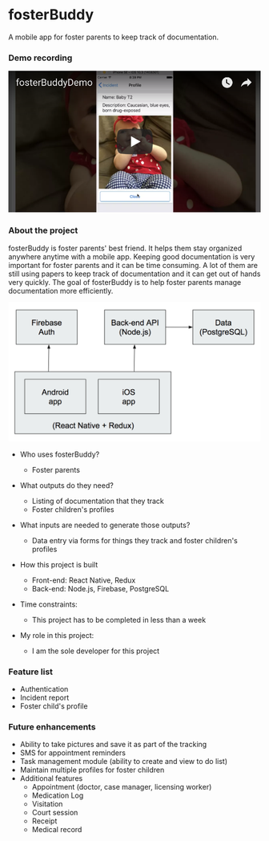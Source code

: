 # fosterBuddy
A mobile app for foster parents to keep track of documentation.

### Demo recording

[![fosterBuddy](https://github.com/lukitos/fosterBuddy/blob/master/fosterBuddy.png)](https://youtu.be/mC0os1eOcM8)

### About the project
fosterBuddy is foster parents' best friend. It helps them stay organized anywhere anytime with a mobile app. Keeping good documentation is very important for foster parents and it can be time consuming. A lot of them are still using papers to keep track of documentation and it can get out of hands very quickly. The goal of fosterBuddy is to help foster parents manage documentation more efficiently.
   
[![fosterBuddy](https://github.com/lukitos/fosterBuddy/blob/master/architecture.png)](https://github.com/lukitos/fosterBuddy/blob/master/architecture.png)

* Who uses fosterBuddy?
    * Foster parents

* What outputs do they need?
    * Listing of documentation that they track
    * Foster children's profiles

* What inputs are needed to generate those outputs?
    * Data entry via forms for things they track and foster children's profiles

* How this project is built
    * Front-end: React Native, Redux
    * Back-end: Node.js, Firebase, PostgreSQL
    
* Time constraints:
    * This project has to be completed in less than a week

* My role in this project:
    * I am the sole developer for this project

### Feature list
* Authentication
* Incident report
* Foster child's profile

### Future enhancements
* Ability to take pictures and save it as part of the tracking
* SMS for appointment reminders
* Task management module (ability to create and view to do list)
* Maintain multiple profiles for foster children
* Additional features
  * Appointment (doctor, case manager, licensing worker)
  * Medication Log
  * Visitation
  * Court session
  * Receipt
  * Medical record

